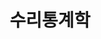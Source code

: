 ---
title: "수리통계학"
layout: archive
permalink: /categories/수리통계학/
author_profile: true
taxonomy: 수리통계학
entries_layout: list
---